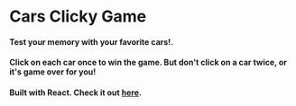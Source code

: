 # Cars Clicky Game

#### Test your memory with your favorite cars!.

#### Click on each car once to win the game. But don't click on a car twice, or it's game over for you!

#### Built with React. Check it out [here](https://jasonohiggins.github.io/Clicky_Game/).

